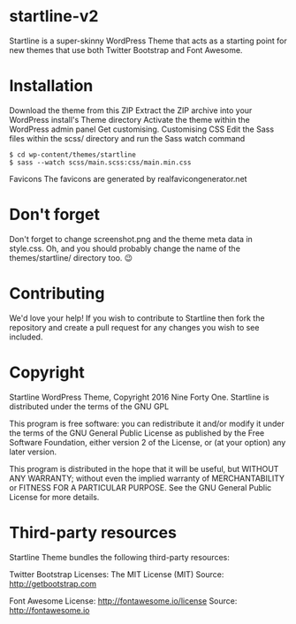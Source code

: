 # startline-v2
Startline is a super-skinny WordPress Theme that acts as a starting point for new themes that use both Twitter Bootstrap and Font Awesome.


# Installation
Download the theme from this ZIP
Extract the ZIP archive into your WordPress install's Theme directory
Activate the theme within the WordPress admin panel
Get customising.
Customising
CSS
Edit the Sass files within the scss/ directory and run the Sass watch command

```
$ cd wp-content/themes/startline
$ sass --watch scss/main.scss:css/main.min.css
```
Favicons
The favicons are generated by realfavicongenerator.net

# Don't forget
Don't forget to change screenshot.png and the theme meta data in style.css. Oh, and you should probably change the name of the themes/startline/ directory too. 😉

# Contributing
We'd love your help! If you wish to contribute to Startline then fork the repository and create a pull request for any changes you wish to see included.

# Copyright
Startline WordPress Theme, Copyright 2016 Nine Forty One. Startline is distributed under the terms of the GNU GPL

This program is free software: you can redistribute it and/or modify it under the terms of the GNU General Public License as published by the Free Software Foundation, either version 2 of the License, or (at your option) any later version.

This program is distributed in the hope that it will be useful, but WITHOUT ANY WARRANTY; without even the implied warranty of MERCHANTABILITY or FITNESS FOR A PARTICULAR PURPOSE. See the GNU General Public License for more details.

# Third-party resources
Startline Theme bundles the following third-party resources:

Twitter Bootstrap Licenses: The MIT License (MIT) Source: http://getbootstrap.com

Font Awesome License: http://fontawesome.io/license Source: http://fontawesome.io
